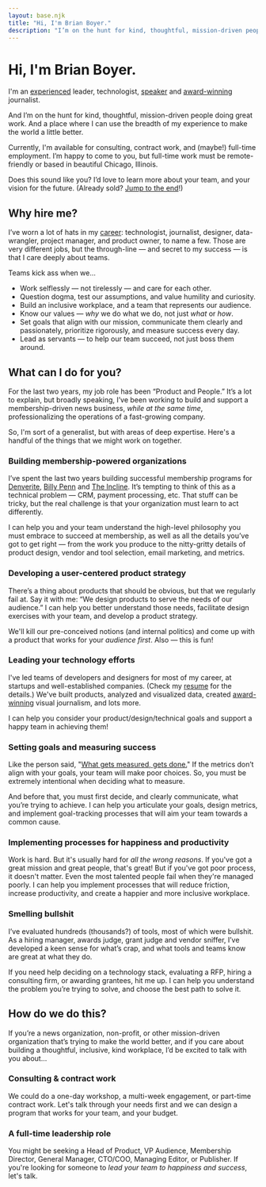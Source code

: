 ```yaml
---
layout: base.njk
title: "Hi, I'm Brian Boyer."
description: "I’m on the hunt for kind, thoughtful, mission-driven people doing great work. And a place where I can make the world a little better."
---
```

# Hi, I'm Brian Boyer.

I'm an [experienced](/resume/) leader, technologist, [speaker](/writing-talks/) and [award-winning](/awards/) journalist.

And I’m on the hunt for kind, thoughtful, mission-driven people doing great work. And a place where I can use the breadth of my experience to make the world a little better.

Currently, I'm available for consulting, contract work, and (maybe!) full-time employment. I’m happy to come to you, but full-time work must be remote-friendly or based in beautiful Chicago, Illinois.

Does this sound like you? I’d love to learn more about your team, and your vision for the future. (Already sold? [Jump to the end](#contact)!)

## Why hire me?

I’ve worn a lot of hats in my [career](/resume/): technologist, journalist, designer, data-wrangler, project manager, and product owner, to name a few. Those are very different jobs, but the through-line — and secret to my success — is that I care deeply about teams.

Teams kick ass when we...
- Work selflessly — not tirelessly — and care for each other.
- Question dogma, test our assumptions, and value humility and curiosity.
- Build an inclusive workplace, and a team that represents our audience.
- Know our values — *why* we do what we do, not just *what* or *how*.
- Set goals that align with our mission, communicate them clearly and passionately, prioritize rigorously, and measure success every day.
- Lead as servants — to help our team succeed, not just boss them around.

## What can I do for you?
For the last two years, my job role has been “Product and People.” It’s a lot to explain, but broadly speaking, I’ve been working to build and support a membership-driven news business, *while at the same time*, professionalizing the operations of a fast-growing company.

So, I'm sort of a generalist, but with areas of deep expertise. Here's a handful of the things that we might work on together.

### Building membership-powered organizations
I’ve spent the last two years building successful membership programs for [Denverite](https://denverite.com), [Billy Penn](https://billypenn.com) and [The Incline](https://theincline.com). It’s tempting to think of this as a technical problem — CRM, payment processing, etc. That stuff can be tricky, but the real challenge is that your organization must learn to act differently.

I can help you and your team understand the high-level philosophy you must embrace to succeed at membership, as well as all the details you’ve got to get right — from the work you produce to the nitty-gritty details of product design, vendor and tool selection, email marketing, and metrics.

### Developing a user-centered product strategy
There’s a thing about products that should be obvious, but that we regularly fail at. Say it with me: “We design products to serve the needs of our audience.” I can help you better understand those needs, facilitate design exercises with your team, and develop a product strategy.

We'll kill our pre-conceived notions (and internal politics) and come up with a product that works for your *audience first*. Also — this is fun!

### Leading your technology efforts
I've led teams of developers and designers for most of my career, at startups and well-established companies. (Check my [resume](/resume/) for the details.) We've built products, analyzed and visualized data, created [award-winning](/awards/) visual journalism, and lots more.

I can help you consider your product/design/technical goals and support a happy team in achieving them!

### Setting goals and measuring success
Like the person said, "[What gets measured, gets done.](https://thecarebot.github.io/Why-should-I-Carebot/)" If the metrics don’t align with your goals, your team will make poor choices. So, you must be extremely intentional when deciding what to measure.

And before that, you must first decide, and clearly communicate, what you’re trying to achieve. I can help you articulate your goals, design metrics, and implement goal-tracking processes that will aim your team towards a common cause.

### Implementing processes for happiness and productivity
Work is hard. But it's usually hard for *all the wrong reasons*. If you've got a great mission and great people, that's great! But if you've got poor process, it doesn't matter. Even the most talented people fail when they're managed poorly. I can help you implement processes that will reduce friction, increase productivity, and create a happier and more inclusive workplace.

### Smelling bullshit
I’ve evaluated hundreds (thousands?) of tools, most of which were bullshit. As a hiring manager, awards judge, grant judge and vendor sniffer, I’ve developed a keen sense for what’s crap, and what tools and teams know are great at what they do.

If you need help deciding on a technology stack, evaluating a RFP, hiring a consulting firm, or awarding grantees, hit me up. I can help you understand the problem you’re trying to solve, and choose the best path to solve it.

## How do we do this?
If you’re a news organization, non-profit, or other mission-driven organization that’s trying to make the world better, and if you care about building a thoughtful, inclusive, kind workplace, I’d be excited to talk with you about...

### Consulting & contract work
We could do a one-day workshop, a multi-week engagement, or part-time contract work. Let's talk through your needs first and we can design a program that works for your team, and your budget.

### A full-time leadership role
You might be seeking a Head of Product, VP Audience, Membership Director, General Manager, CTO/COO, Managing Editor, or Publisher. If you're looking for someone to *lead your team to happiness and success*, let's talk.
